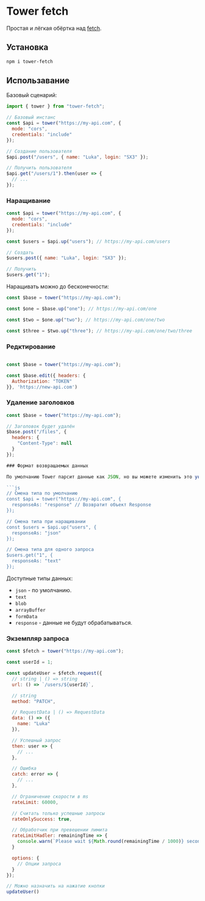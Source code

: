 # Tower fetch

Простая и лёгкая обёртка над [fetch](https://developer.mozilla.org/en-US/docs/Web/API/Fetch_API).

## Установка

```sh
npm i tower-fetch
```

## Использавание

Базовый сценарий:

```js
import { tower } from "tower-fetch";

// Базовый инстанс
const $api = tower("https://my-api.com", {
  mode: "cors",
  credentials: "include"
});

// Создание пользователя
$api.post("/users", { name: "Luka", login: "SX3" });

// Получить пользователя
$api.get("/users/1").then(user => {
  // ...
});
```

### Наращивание

```js
const $api = tower("https://my-api.com", {
  mode: "cors",
  credentials: "include"
});

const $users = $api.up("users"); // https://my-api.com/users

// Создать
$users.post({ name: "Luka", login: "SX3" });

// Получить
$users.get("1");
```

Наращивать можно до бесконечности:

```js
const $base = tower("https://my-api.com");

const $one = $base.up("one"); // https://my-api.com/one

const $two = $one.up("two"); // https://my-api.com/one/two

const $three = $two.up("three"); // https://my-api.com/one/two/three
```

### Редктирование

```js

const $base = tower("https://my-api.com");

const $base.edit({ headers: {
  Authorization: "TOKEN"
}}, 'https://new-api.com')

```

### Удаление заголовков

````js
const $base = tower("https://my-api.com");

// Заголовок будет удалён
$base.post("/files", {
  headers: {
    "Content-Type": null
  }
});

### Формат возвращаемых данных

По умолчанию Tower парсит данные как JSON, но вы можете изменить это указав `responseAs`:

```js
// Смена типа по умолчанию
const $api = tower("https://my-api.com", {
  responseAs: "response" // Возвратит объект Response
});

// Смена типа при наращивании
const $users = $api.up("users", {
  responseAs: "json"
});

// Смена типа для одного запроса
$users.get("1", {
  responseAs: "text"
});
````

Доступные типы данных:

- `json` - по умолчанию.
- `text`
- `blob`
- `arrayBuffer`
- `formData`
- `response` - данные не будут обрабатываться.

### Экземпляр запроса

```js
const $fetch = tower("https://my-api.com");

const userId = 1;

const updateUser = $fetch.request({
  // string | () => string
  url: () => `/users/${userId}`,

  // string
  method: "PATCH",

  // RequestData | () => RequestData
  data: () => ({
    name: "Luka"
  }),

  // Успешный запрос
  then: user => {
    // ...
  },

  // Ошибка
  catch: error => {
    // ...
  },

  // Ограничение скорости в ms
  rateLimit: 60000,

  // Считать только успешные запросы
  rateOnlySuccess: true,

  // Обработчик при превешении лимита
  rateLimitHadler: remainingTime => {
    console.warn(`Please wait ${Math.round(remainingTime / 1000)} seconds`);
  }

  options: {
    // Опции запроса
  }
});

// Можно назначить на нажатие кнопки
updateUser()
```
